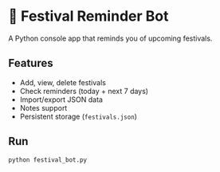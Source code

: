# 🎉 Festival Reminder Bot

A Python console app that reminds you of upcoming festivals.

## Features
- Add, view, delete festivals
- Check reminders (today + next 7 days)
- Import/export JSON data
- Notes support
- Persistent storage (`festivals.json`)

## Run
```bash
python festival_bot.py
